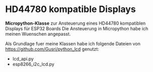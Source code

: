 # HD44780 kompatible Displays

**Micropython-Klasse** zur Ansteuerung eines HD44780 kompatiblen Displays für ESP32 Boards
Die Ansteuerung in Micropython habe ich meinen Wuenschen angepasst.

Als Grundlage fuer meine Klassen habe ich folgende Dateien von https://github.com/Gusri/python_lcd genutzt:
- lcd_api.py 
- esp8266_i2c_lcd.py



